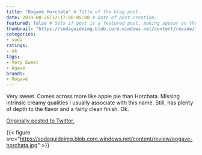 ```yaml
---
title: "Oogavé Horchata" # Title of the blog post.
date: 2019-08-26T12:17:00-05:00 # Date of post creation.
featured: false # Sets if post is a featured post, making appear on the home page side bar.
thumbnail: "https://sodaguideimg.blob.core.windows.net/content/review/thumbs/oogave-horchata.jpg" # Sets thumbnail image appearing inside card on homepage.
categories:
- soda
ratings:
- ok
tags:
- Very Sweet
- Agavé
brands:
- Oogavé
---
```


Very sweet. Comes across more like apple pie than Horchata. Missing intrinsic creamy qualities I usually associate with this name. Still, has plenty of depth to the flavor and a fairly clean finish. Ok.

[Originally posted to Twitter.](https://twitter.com/Cavorter/status/1166037062220468226)

{{< figure src="https://sodaguideimg.blob.core.windows.net/content/review/oogave-horchata.jpg" >}}